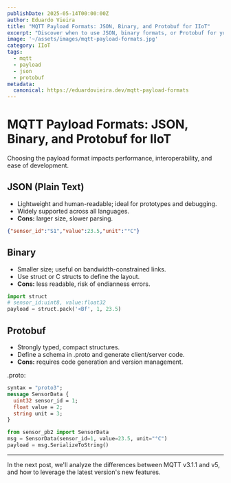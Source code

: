 ```yaml
---
publishDate: 2025-05-14T00:00:00Z
author: Eduardo Vieira
title: "MQTT Payload Formats: JSON, Binary, and Protobuf for IIoT"
excerpt: "Discover when to use JSON, binary formats, or Protobuf for your MQTT messages in industrial environments."
image: '~/assets/images/mqtt-payload-formats.jpg'
category: IIoT
tags:
  - mqtt
  - payload
  - json
  - protobuf
metadata:
  canonical: https://eduardovieira.dev/mqtt-payload-formats
---
```


# MQTT Payload Formats: JSON, Binary, and Protobuf for IIoT

Choosing the payload format impacts performance, interoperability, and ease of development.

## JSON (Plain Text)
- Lightweight and human-readable; ideal for prototypes and debugging.
- Widely supported across all languages.
- **Cons:** larger size, slower parsing.

```json
{"sensor_id":"S1","value":23.5,"unit":"°C"}
```

## Binary
- Smaller size; useful on bandwidth-constrained links.
- Use struct or C structs to define the layout.
- **Cons:** less readable, risk of endianness errors.

```python
import struct
# sensor_id:uint8, value:float32
payload = struct.pack('<Bf', 1, 23.5)
```

## Protobuf
- Strongly typed, compact structures.
- Define a schema in .proto and generate client/server code.
- **Cons:** requires code generation and version management.

.proto:
```protobuf
syntax = "proto3";
message SensorData {
  uint32 sensor_id = 1;
  float value = 2;
  string unit = 3;
}
```

```python
from sensor_pb2 import SensorData
msg = SensorData(sensor_id=1, value=23.5, unit="°C")
payload = msg.SerializeToString()
```

---
In the next post, we'll analyze the differences between MQTT v3.1.1 and v5, and how to leverage the latest version's new features.
